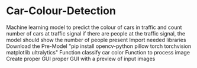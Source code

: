 # Car-Colour-Detection
 Machine learning model to predict the colour of cars in traffic and count  number of cars at  traffic signal if there are people at the traffic signal, the model should show the number of people present
 Import needed libraries
 Download the Pre-Model
 "pip install opencv-python pillow torch torchvision matplotlib ultralytics"
 Function classify car color
 Function to process image
 Create  proper GUI 
 proper GUI with a preview of input images

